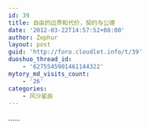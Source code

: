 ```yaml
---
id: 39
title: 自由的边界和代价，契约与公德
date: '2012-03-22T14:57:52+08:00'
author: Zephur
layout: post
guid: 'http://foro.cloudlet.info/t/39'
duoshuo_thread_id:
    - '6275545901461144322'
mytory_md_visits_count:
    - '26'
categories:
    - 风沙星辰
---
```


……